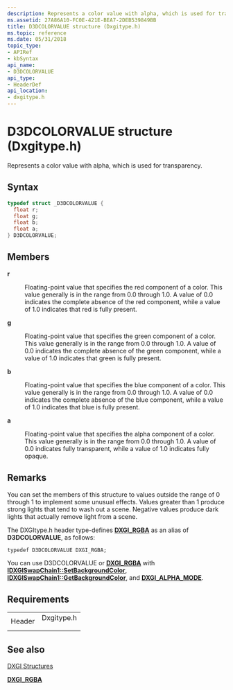 ```yaml
---
description: Represents a color value with alpha, which is used for transparency.
ms.assetid: 27A86A10-FC0E-421E-BEA7-2DEB539849BB
title: D3DCOLORVALUE structure (Dxgitype.h)
ms.topic: reference
ms.date: 05/31/2018
topic_type: 
- APIRef
- kbSyntax
api_name: 
- D3DCOLORVALUE
api_type: 
- HeaderDef
api_location: 
- dxgitype.h
---
```


# D3DCOLORVALUE structure (Dxgitype.h)

Represents a color value with alpha, which is used for transparency.

## Syntax


```C++
typedef struct _D3DCOLORVALUE {
  float r;
  float g;
  float b;
  float a;
} D3DCOLORVALUE;
```



## Members

<dl> <dt>

**r**
</dt> <dd>

Floating-point value that specifies the red component of a color. This value generally is in the range from 0.0 through 1.0. A value of 0.0 indicates the complete absence of the red component, while a value of 1.0 indicates that red is fully present.

</dd> <dt>

**g**
</dt> <dd>

Floating-point value that specifies the green component of a color. This value generally is in the range from 0.0 through 1.0. A value of 0.0 indicates the complete absence of the green component, while a value of 1.0 indicates that green is fully present.

</dd> <dt>

**b**
</dt> <dd>

Floating-point value that specifies the blue component of a color. This value generally is in the range from 0.0 through 1.0. A value of 0.0 indicates the complete absence of the blue component, while a value of 1.0 indicates that blue is fully present.

</dd> <dt>

**a**
</dt> <dd>

Floating-point value that specifies the alpha component of a color. This value generally is in the range from 0.0 through 1.0. A value of 0.0 indicates fully transparent, while a value of 1.0 indicates fully opaque.

</dd> </dl>

## Remarks

You can set the members of this structure to values outside the range of 0 through 1 to implement some unusual effects. Values greater than 1 produce strong lights that tend to wash out a scene. Negative values produce dark lights that actually remove light from a scene.

The DXGItype.h header type-defines [**DXGI\_RGBA**](dxgi-rgba.md) as an alias of **D3DCOLORVALUE**, as follows:


```
typedef D3DCOLORVALUE DXGI_RGBA;
```



You can use D3DCOLORVALUE or [**DXGI\_RGBA**](dxgi-rgba.md) with [**IDXGISwapChain1::SetBackgroundColor**](/windows/desktop/api/DXGI1_2/nf-dxgi1_2-idxgiswapchain1-setbackgroundcolor), [**IDXGISwapChain1::GetBackgroundColor**](/windows/desktop/api/DXGI1_2/nf-dxgi1_2-idxgiswapchain1-getbackgroundcolor), and [**DXGI\_ALPHA\_MODE**](/windows/desktop/api/DXGI1_2/ne-dxgi1_2-dxgi_alpha_mode).

## Requirements



|                   |                                                                                       |
|-------------------|---------------------------------------------------------------------------------------|
| Header<br/> | <dl> <dt>Dxgitype.h</dt> </dl> |



## See also

<dl> <dt>

[DXGI Structures](d3d10-graphics-reference-dxgi-structures.md)
</dt> <dt>

[**DXGI\_RGBA**](dxgi-rgba.md)
</dt> </dl>

 

 




